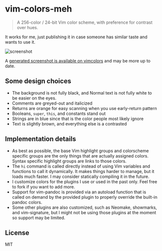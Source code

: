 # vim-colors-meh

> A 256-color / 24-bit Vim color scheme, with preference for contrast over hues.

It works for me, just publishing it in case someone has similar taste and
wants to use it.

![screenshot](https://user-images.githubusercontent.com/609213/39612203-511a6b2e-4f2b-11e8-901e-ab5663477b80.png)

A [generated screenshot is available on vimcolors](https://vimcolors.com/989/meh/dark)
and may be more up to date.

## Some design choices

- The background is not fully black, and Normal text is not fully white to be
  easier on the eyes.
- Comments are greyed-out and italicized
- Returns are orange for easy scanning when you use early-return pattern
- Booleans, `super`, `this`, and constants stand out
- Strings are in blue since that is the color people most likely ignore
- Text is slightly brown, and everything else is a contrasted

## Implementation details

- As best as possible, the base Vim highlight groups and colorscheme specific
  groups are the only things that are actually assigned colors. Syntax
  specific highlight groups are links to those colors.
- The `hi` command is called directly instead of using Vim variables and
  functions to call it dynamically. It makes things harder to manage, but it
  loads much faster. I may consider statically compiling it in the future.
- I customize colors for the plugins I use or used in the past only. Feel free
  to fork if you want to add more.
- Support for vim-pandoc is provided via an autoload function that is called
  on demand by the provided plugin to properly override the built-in pandoc
  colors.
- Some other plugins are also customized, such as Neomake, showmarks, and
  vim-signature, but I might not be using those plugins at the moment so
  support may be limited.

## License

MIT
